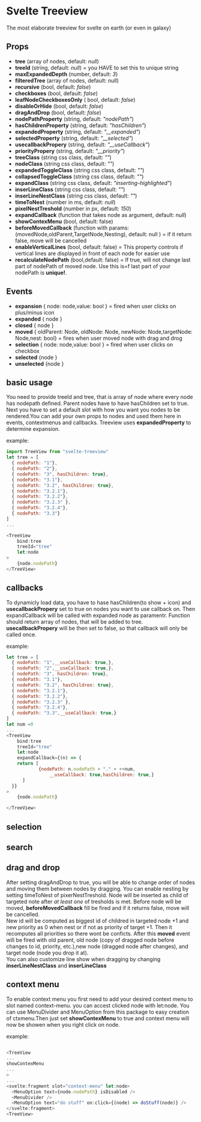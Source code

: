 # Svelte Treeview

The most elaborate treeview for svelte on earth (or even in galaxy)

## Props

 - **tree** (array of nodes, default: *null*)
 - **treeId** (string, default: *null*) = you HAVE to set this to unique string
 - **maxExpandedDepth** (number, default: *3*)
 - **filteredTree** (array of nodes, default: *null*)
 - **recursive** (bool, default: *false*)
 - **checkboxes** (bool, default: *false*)
 - **leafNodeCheckboxesOnly** ( bool, default: *false*)
 - **disableOrHide** (bool, default: *false*)
 - **dragAndDrop** (bool, default: *false*)
 - **nodePathProperty** (string, default: *"nodePath"*)
 - **hasChildrenProperty** (string, default: *"hasChildren"*)
 - **expandedProperty** (string, default: *"__expanded"*)
 - **selectedProperty** (string, default: *"__selected"*)
 - **usecallbackPropery** (string, default: *"__useCallback"*)
 - **priorityPropery** (string, default: *"__priority"*)
 - **treeClass** (string css class, default: *""*)
 - **nodeClass** (string css class, default: *""*)
 - **expandedToggleClass** (string css class, default: *""*)
 - **collapsedToggleClass** (string css class, default: *""*)
 - **expandClass** (string css class, default: *"inserting-highlighted"*)
 - **inserLineClass** (string css class, default: *""*)
 - **inserLineNestClass** (string css class, default: *""*)
 - **timeToNest** (number in ms, default: *null*)
 - **pixelNestTreshold** (number in px, default: *150*)
 - **expandCallback** (function that takes node as argument, default: *null*)
 - **showContexMenu** (bool, default: false)
 - **beforeMovedCallback** (function with params: (movedNode,oldParent,TargetNode,Nesting), default: null ) = if it return false, move will be cancelled
 - **enableVerticalLines** (bool, default: false) = This property controls if vertical lines are displayed in front of each node for easier use 
 - **recalculateNodePath** (bool,default: false) = If true, will not change last part of nodePath of moved node. Use this is=f last part of your nodePath is **unique!**.  

## Events
- **expansion** { node: node,value: bool } = fired when user clicks on plus/minus icon
- **expanded** { node }
- **closed** { node }
- **moved**  { oldParent: Node, oldNode: Node, newNode: Node,targetNode: Node,nest: bool} = fires when user moved node with drag and drog 
- **selection** { node: node,value: bool }  = fired when user clicks on checkbox
- **selected** {node }
- **unselected** {node }

## basic usage

You need to provide treeId and tree, that is array of node where every node has nodepath defined. Parent nodes have to have hasChildren set to true. Next you have to set a default slot with how you want you nodes to be rendered.You can add your own props to nodes and used them here in  events, contextmenus and callbacks. Treeview uses **expandedProperty** to determine expansion.

example:

```js
import TreeView from "svelte-treeview"
let tree = [
  { nodePath: "1"},
  { nodePath: "2"},
  { nodePath: "3", hasChildren: true},
  { nodePath: "3.1"},
  { nodePath: "3.2", hasChildren: true},
  { nodePath: "3.2.1"},
  { nodePath: "3.2.2"},
  { nodePath: "3.2.3" },
  { nodePath: "3.2.4"},
  { nodePath: "3.3"}
]
...

<TreeView
	bind:tree
	treeId="tree"
	let:node
>
	{node.nodePath}
</TreeView>

```

## callbacks

To dynamicly load data, you have to hase hasChildren(to show + icon) and **usecallbackPropery** set to true on nodes you want to use callback on. Then expandCallback will be called with expanded node as paramentr. Function should return array of nodes, that will be added to tree. **usecallbackPropery** will be then set to false, so that callback will only be called once.

example:
```js
let tree = [
  { nodePath: "1",__useCallback: true,},
  { nodePath: "2",__useCallback: true,},
  { nodePath: "3", hasChildren: true},
  { nodePath: "3.1"},
  { nodePath: "3.2", hasChildren: true},
  { nodePath: "3.2.1"},
  { nodePath: "3.2.2"},
  { nodePath: "3.2.3" },
  { nodePath: "3.2.4"},
  { nodePath: "3.3",__useCallback: true,}
]
let num =0
...
<TreeView
	bind:tree
	treeId="tree"
	let:node
	expandCallback={(n) => {
    return [ 
			{nodePath: n.nodePath + "." + ++num,
				__useCallback: true,hasChildren: true,}
      ]
  }}
>
	{node.nodePath}

</TreeView>

```

## selection

## search

## drag and drop

After setting dragAndDrop to true, you will be able to change order of nodes and moving them between nodes by dragging. You can enable nesting by setting timeToNest of pixerNestTreshold. Node will be inserted as child of targeted note after *at least one* of tresholds is met. Before node will be moved, **beforeMovedCallback** fill be fired and if it returns false, move will be cancelled.    
New id will be computed as biggest id of childred in targeted node +1 and new priority as 0 when nest or if not as priority of target +1. Then it recomputes all priorities so there wont be conficts. After this **moved** event will be fired with old parent, old node (copy of dragged node before changes to id, priority, etc.),new node (dragged node after changes), and target node (node you drop it at).    
You can also customize line show when dragging by changing **inserLineNestClass** and **inserLineClass** 

## context menu

To enable context menu you first need to add your desired context menu to slot named context-menu. you can accest clicked node with let:node. You can use MenuDivider and MenuOption from this package to easy creation of ctxmenu.Then just set **showContexMenu** to true and context menu will now be showen when you right click on node.

example:
```js

<TreeView
...
showContexMenu 
...
>
...
<svelte:fragment slot="context-menu" let:node>
  <MenuOption text={node.nodePath} isDisabled />
  <MenuDivider />
  <MenuOption text="do stuff" on:click={(node) => doStuff(node)} />
</svelte:fragment>
<TreeView>
```

